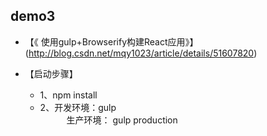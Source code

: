 ## demo3

* 【《 使用gulp+Browserify构建React应用》】 (http://blog.csdn.net/mqy1023/article/details/51607820)

* 【启动步骤】
	*  1、npm install
	*  2、开发环境：gulp <br />
&emsp;&emsp;&emsp;生产环境： gulp production
